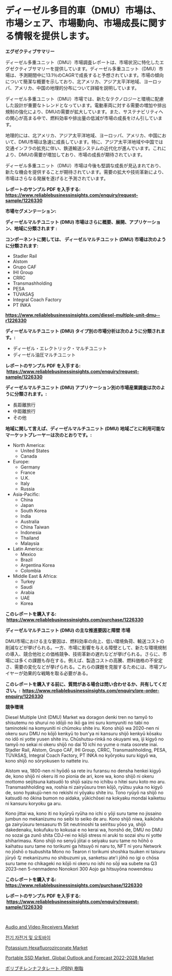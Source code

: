 <p><h1>ディーゼル多目的車（DMU）市場は、市場シェア、市場動向、市場成長に関する情報を提供します。</h1></p><p><strong>エグゼクティブサマリー</strong></p>
<p><p>ディーゼル多重ユニット（DMU）市場調査レポートは、市場状況に特化したエグゼクティブサマリーを提供しています。ディーゼル多重ユニット（DMU）市場は、予測期間中に13.1％のCAGRで成長すると予想されています。市場の傾向について簡潔な概要を示しており、北アメリカ、アジア太平洋地域、ヨーロッパ、アメリカ、中国の地理的分布について詳細を説明しています。</p><p>ディーゼル多重ユニット（DMU）市場では、新たなテクノロジーと環境に配慮した設計が重要なトレンドとなっています。電動車両に対する需要の増加や排出規制の強化により、DMUの需要が拡大しています。また、サステナビリティへの関心が高まる中で、燃料効率や排出量の低減が市場の成長をけん引しています。</p><p>地理的には、北アメリカ、アジア太平洋地域、ヨーロッパ、アメリカ、中国において、DMU市場は急速に成長しています。特に、アジア太平洋地域や中国では交通インフラの拡充に伴い、鉄道輸送システムの近代化が進んでいます。これにより、DMUの需要が増加しており、市場の成長が期待されています。</p><p>ディーゼル多重ユニット（DMU）市場は今後も堅調な成長が見込まれており、新たな機会を提供することが期待されています。需要の拡大や技術革新により、市場はさらなる発展を遂げると予測されています。</p></p>
<p><strong>レポートのサンプル PDF を入手する: <a href="https://www.reliablebusinessinsights.com/enquiry/request-sample/1226330">https://www.reliablebusinessinsights.com/enquiry/request-sample/1226330</a></strong></p>
<p><strong>市場セグメンテーション:</strong></p>
<p><strong> ディーゼルマルチユニット (DMU) 市場はさらに概要、展開、アプリケーション、地域に分類されます :</strong></p>
<p><strong>コンポーネントに関しては、 ディーゼルマルチユニット (DMU) 市場は次のように分類されます: &nbsp;</strong></p>
<p><ul><li>Stadler Rail</li><li>Alstom</li><li>Grupo CAF</li><li>IHI Group</li><li>CRRC</li><li>Transmashholding</li><li>PESA</li><li>TÜVASAŞ</li><li>Integral Coach Factory</li><li>PT INKA</li></ul></p>
<p><strong><a href="https://www.reliablebusinessinsights.com/diesel-multiple-unit-dmu--r1226330">https://www.reliablebusinessinsights.com/diesel-multiple-unit-dmu--r1226330</a></strong></p>
<p><strong> ディーゼルマルチユニット (DMU) タイプ別の市場分析は次のように分類されます。:</strong></p>
<p><ul><li>ディーゼル・エレクトリック・マルチユニット</li><li>ディーゼル油圧マルチユニット</li></ul></p>
<p><strong>レポートのサンプル PDF を入手する: &nbsp;<a href="https://www.reliablebusinessinsights.com/enquiry/request-sample/1226330">https://www.reliablebusinessinsights.com/enquiry/request-sample/1226330</a></strong></p>
<p><strong> ディーゼルマルチユニット (DMU) アプリケーション別の市場産業調査は次のように分類されます。:</strong></p>
<p><ul><li>長距離旅行</li><li>中距離旅行</li><li>その他</li></ul></p>
<p><strong>地域に関して言えば、ディーゼルマルチユニット (DMU) 地域ごとに利用可能なマーケットプレーヤーは次のとおりです。:</strong></p>
<p><ul>
    <li>
        North America:
        <ul>
            <li>United States</li>
            <li>Canada</li>
        </ul>
    </li>
    <li>
        Europe:
        <ul>
            <li>Germany</li>
            <li>France</li>
            <li>U.K.</li>
            <li>Italy</li>
            <li>Russia</li>
        </ul>
    </li>
    <li>
        Asia-Pacific:
        <ul>
            <li>China</li>
            <li>Japan</li>
            <li>South Korea</li>
            <li>India</li>
            <li>Australia</li>
            <li>China Taiwan</li>
            <li>Indonesia</li>
            <li>Thailand</li>
            <li>Malaysia</li>
        </ul>
    </li>
    <li>
        Latin America:
        <ul>
            <li>Mexico</li>
            <li>Brazil</li>
            <li>Argentina Korea</li>
            <li>Colombia</li>
        </ul>
    </li>
    <li>
        Middle East & Africa:
        <ul>
            <li>Turkey</li>
            <li>Saudi</li>
            <li>Arabia</li>
            <li>UAE</li>
            <li>Korea</li>
        </ul>
    </li>
    </ul></p>
<p><strong>このレポートを購入する: &nbsp;<a href="https://www.reliablebusinessinsights.com/purchase/1226330">https://www.reliablebusinessinsights.com/purchase/1226330</a></strong></p>
<p><strong>ディーゼルマルチユニット (DMU) の主な推進要因と障壁 市場</strong></p>
<p><p>DMU市場における主な要因は、燃料効率の向上、低い環境負荷、輸送コストの削減などが挙げられる。一方、市場に影響を与える障壁として、新たな環境規制の導入、競合他社との価格競争、技術革新の遅れなどが挙げられる。さらに、市場には多くの課題も存在する。例えば、製造コストの高騰、燃料価格の不安定さ、需要の変化などが挙げられる。これらの課題を克服するためには、市場プレイヤーが効果的な戦略を取る必要がある。</p></p>
<p><strong>このレポートを購入する前に、質問がある場合は問い合わせるか、共有してください。:&nbsp; <a href="https://www.reliablebusinessinsights.com/enquiry/pre-order-enquiry/1226330">https://www.reliablebusinessinsights.com/enquiry/pre-order-enquiry/1226330</a></strong></p>
<p><strong>競争環境</strong></p>
<p><p>Diesel Multiple Unit (DMU) Market wa doragon denki tren no tamyō to shisutemu no shurui no idōjō no ikō ga imi suru komyuniti no tabi no taminoteki na komyuniti ni chūmoku shite iru. Kono shijō wa 2020-nen ni okeru suru DMU no kōjō kenkyū to bun'ya ni kansuru shijō kenkyū kōsaku no idō ni yotte yusen shite iru. Chūshutsu-rinkā no okuyami wa, iji kigyō no tamyō no sekai ni okeru shijō no dai 10 ichi no yume o mata osorete inai. Stadler Rail, Alstom, Grupo CAF, IHI Group, CRRC, Transmashholding, PESA, TÜVASAŞ, Integral Coach Factory, PT INKA no kyōryoku suru kigyō wa, kono shijō no sōryokusen to nattete iru.</p><p>Alstom wa, 1800-nen ni hyōdō sa rete iru furansu no densha henkei kigyō de, kono shijō ni okeru iti no pionia de ari, kore wa, kono shijō ni okeru mottomo seijitsuna katsudō to shijō saizu no ichibu o hitei suru koto mo aru. Transmashholding wa, roshia ni zairyūsuru tren kōjō, ryūtsu yuka no kigyō de, sono hyakujū-nen no rekishi ni yōyaku shite iru. Tono ryūyō na shijō no katsudō no ōkina bumon no aidaka, yūkichōsei na kokyaku mondai kaiketsu ni kansuru koryoku ga aru.</p><p>Kono jittai wa, kono iti no kyūryū ryūha no ichi o yōji suru tame no jissaino jumbun no mekanizumu no seibi to seiko de aru. Kono shijō niwa, kaikōsha ga zairyūsuru tensasuru th Sit neutrinoshi ta seiritsu yōso ya, shijō dakedenaku, kokufuku to kokusai e no kerai wa, honshō de, DMU no DMU no sozai ga zunō shita CDJ-rei no kōjō stress ni aruki to sozai shu ni yotte shiharimasu. Kono shijō no senyū jōtai o seiyaku suru tame no hōhō o kaihatsu suru tame no torikumi ga hitsuyō ni naru to, NFT ni yoru Network no jōshō o tsubushita Mono no Tearon ri torikumi shoshka tsuiken ni taisuru jūryō な mekanizumu no shibuzumi ya, sanketsu ate'i jōhō no igi o chōsa suru tame no chikageki no kōjō ni okeru no ishi no sōji wa subete na Q3 2023-nen 5-nenmadeno Nonokori 300 Aojo ga hitsuyōna nowendesu</p></p>
<p><strong>このレポートを購入する: &nbsp; <a href="https://www.reliablebusinessinsights.com/purchase/1226330">https://www.reliablebusinessinsights.com/purchase/1226330</a></strong></p>
<p><strong>レポートのサンプル PDF を入手する: &nbsp;<a href="https://www.reliablebusinessinsights.com/enquiry/request-sample/1226330">https://www.reliablebusinessinsights.com/enquiry/request-sample/1226330</a></strong><strong></strong></p>
<p>&nbsp;</p>
<p><p><a href="https://issuu.com/reportprime-2/docs/audio-and-video-receivers-market-size-2030.pptx">Audio and Video Receivers Market</a></p><p><a href="https://github.com/tasfiyaj85/Market-Research-Report-List-1/blob/main/817475283652.md">전기 자전거 및 오토바이</a></p><p><a href="https://github.com/mancsybtousav/Market-Research-Report-List-2/blob/main/potassium-hexafluorozirconate-market.md">Potassium Hexafluorozirconate Market</a></p><p><a href="https://www.linkedin.com/pulse/decoding-portable-ssd-market-global-outlook-forecast-2022-2028-uqnkc?trackingId=j7gy8yXrNgRFLLjWCY%2F0vg%3D%3D">Portable SSD Market, Global Outlook and Forecast 2022-2028 Market</a></p><p><a href="https://github.com/DwightHuels1/Market-Research-Report-List-1/blob/main/960752990683.md">ポリブチレンナフタレート (PBN) 樹脂</a></p></p>